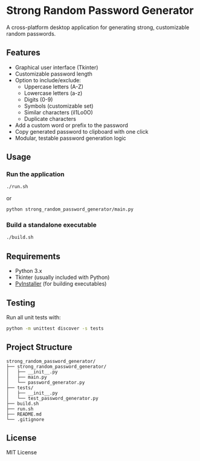 # Strong Random Password Generator

A cross-platform desktop application for generating strong, customizable random passwords.

## Features

- Graphical user interface (Tkinter)
- Customizable password length
- Option to include/exclude:
  - Uppercase letters (A-Z)
  - Lowercase letters (a-z)
  - Digits (0-9)
  - Symbols (customizable set)
  - Similar characters (il1Lo0O)
  - Duplicate characters
- Add a custom word or prefix to the password
- Copy generated password to clipboard with one click
- Modular, testable password generation logic

## Usage

### Run the application

```bash
./run.sh
```
or
```bash
python strong_random_password_generator/main.py
```

### Build a standalone executable

```bash
./build.sh
```

## Requirements

- Python 3.x
- Tkinter (usually included with Python)
- [PyInstaller](https://pyinstaller.org/) (for building executables)

## Testing

Run all unit tests with:

```bash
python -m unittest discover -s tests
```

## Project Structure

```
strong_random_password_generator/
├── strong_random_password_generator/
│   ├── __init__.py
│   ├── main.py
│   └── password_generator.py
├── tests/
│   ├── __init__.py
│   └── test_password_generator.py
├── build.sh
├── run.sh
├── README.md
└── .gitignore
```

## License

MIT License
